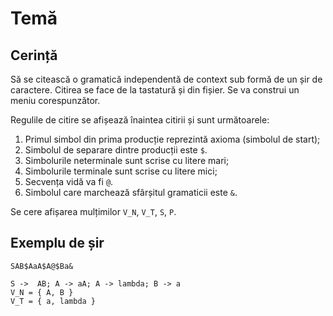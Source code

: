 # Temă

## Cerință

Să se citească o gramatică independentă de context sub formă de un șir de caractere. Citirea se face de la tastatură și din fișier. Se va construi un meniu corespunzător.

Regulile de citire se afișează înaintea citirii și sunt următoarele:

1.  Primul simbol din prima producție reprezintă axioma (simbolul de start);
2.  Simbolul de separare dintre producții este `$`.
3.  Simbolurile neterminale sunt scrise cu litere mari;
4.  Simbolurile terminale sunt scrise cu litere mici;
5.  Secvența vidă va fi `@`.
6.  Simbolul care marchează sfârșitul gramaticii este `&`.

Se cere afișarea mulțimilor `V_N`, `V_T`, `S`, `P`.

## Exemplu de șir
```
SAB$AaA$A@$Ba&

S ->  AB; A -> aA; A -> lambda; B -> a
V_N = { A, B }
V_T = { a, lambda }
```